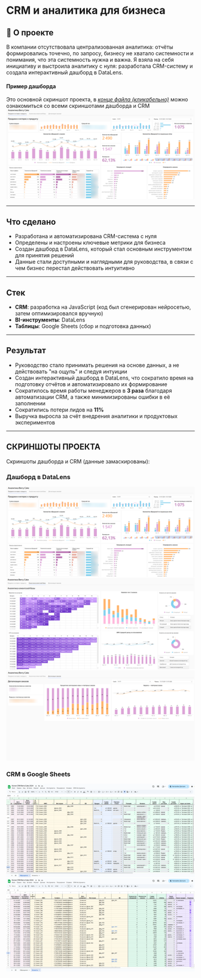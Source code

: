 # CRM и аналитика для бизнеса

## 📌 О проекте
В компании отсутствовала централизованная аналитика: отчёты формировались точечно, по запросу, бизнесу не хватало системности и понимания, что эта системность нужна и важна.
Я взяла на себя инициативу и выстроила аналитику с нуля: разработала CRM-систему и создала интерактивный дашборд в DataLens.  

#### Пример дашборда
Это основной скриншот проекта, в [*конце файла (кликабельно)*](#-СКРИНШОТЫ-ПРОЕКТА) можно ознакомиться со всеми скриншотами дашборда и CRM
![Дашборд — продажи и интерес к продукту](./screenshots/dashboard1.png)  

---

## Что сделано

- Разработана и автоматизирована CRM-система с нуля
- Определены и настроены ключевые метрики для бизнеса  
- Создан дашборд в DataLens, который стал основным инструментом для принятия решений  
- Данные стали доступными и наглядными для руководства, в связи с чем бизнес перестал действовать интуитивно

---

## Стек

- **CRM**: разработка на JavaScript (код был сгенерирован нейросетью, затем оптимизировался вручную)  
- **BI-инструменты**: DataLens
- **Таблицы**: Google Sheets (сбор и подготовка данных)

---

## Результат

- Руководство стало принимать решения на основе данных, а не действовать "на ощупь" и следуя интуиции 
- Создан интерактивный дашборд в DataLens, что сократило время на подготовку отчётов и автоматизировало их формирование
- Сократилось время работы менеджеров в **3 раза** благодаря автоматизации CRM, а также минимизированы ошибки в её заполнении
- Сократились потери лидов на **11%**
- Выручка выросла за счёт внедрения аналитики и продуктовых экспериментов

---

## СКРИНШОТЫ ПРОЕКТА
Скриншоты дашборда и CRM (данные замаскированы):

### Дашборд в DataLens
![Дашборд — продажи и интерес к продукту](./screenshots/dashboard1.png)  
![Дашборд — аналитика клиентской базы](./screenshots/dashboard2.png)  
![Дашборд — детализация заказов](./screenshots/dashboard3.png)  

### CRM в Google Sheets
![CRM — лист "Обращения"](./screenshots/crm_requests.png)  
![CRM — лист "Клиенты"](./screenshots/crm_clients.png)  
